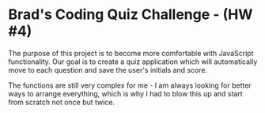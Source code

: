 # Brad's Coding Quiz Challenge - (HW #4)

The purpose of this project is to become more comfortable with JavaScript functionality. Our goal is to create a quiz application which will automatically move to each question and save the user's initials and score. 

The functions are still very complex for me - I am always looking for better ways to arrange everything, which is why I had to blow this up and start from scratch not once but twice. 



